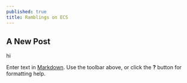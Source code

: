 ```yaml
---
published: true
title: Ramblings on ECS
---
```



## A New Post

hi

Enter text in [Markdown](http://daringfireball.net/projects/markdown/). Use the toolbar above, or click the **?** button for formatting help.
